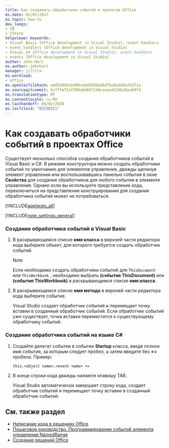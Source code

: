 ```yaml
---
title: Как создавать обработчики событий в проектах Office
ms.date: 02/02/2017
ms.topic: how-to
dev_langs:
- VB
- CSharp
helpviewer_keywords:
- Visual Basic [Office development in Visual Studio], event handlers
- event handlers [Office development in Visual Studio]
- Visual C# [Office development in Visual Studio], event handlers
- events [Office development in Visual Studio]
author: John-Hart
ms.author: johnhart
manager: jillfra
ms.workload:
- office
ms.openlocfilehash: ee85d89dcb990cebd595dadbd7b28add4a7b371a
ms.sourcegitcommit: 6cfffa72af599a9d667249caaaa411bb28ea69fd
ms.translationtype: MT
ms.contentlocale: ru-RU
ms.lasthandoff: 09/02/2020
ms.locfileid: "85538311"
---
```

# <a name="how-to-create-event-handlers-in-office-projects"></a>Как создавать обработчики событий в проектах Office
  Существует несколько способов создания обработчиков событий в Visual Basic и C#. В режиме конструктора можно создать обработчики событий по умолчанию для элементов управления, дважды щелкнув элемент управления или воспользовавшись панелью события в окне **Свойства** для создания обработчиков для любого события в элементе управления. Однако если вы используете представление кода, переключиться на представление конструирования для создания обработчика событий может не потребоваться.

 [!INCLUDE[appliesto_all](../vsto/includes/appliesto-all-md.md)]

 [!INCLUDE[note_settings_general](../sharepoint/includes/note-settings-general-md.md)]

### <a name="to-create-an-event-handler-in-visual-basic"></a>Создание обработчика событий в Visual Basic

1. В раскрывающемся списке **имя класса** в верхней части редактора кода выберите объект, для которого требуется создать обработчик событий.

    > [!NOTE]
    > Если необходимо создать обработчики событий для `ThisDocument` или `ThisWorkbook` , необходимо выбрать **(события ThisDocument)** или **(события ThisWorkbook)** в раскрывающемся списке **имя класса** .

2. В раскрывающемся списке **имя метода** в верхней части редактора кода выберите событие.

     Visual Studio создает обработчик событий и перемещает точку вставки в созданный обработчик событий. Если обработчик событий уже существует, точка вставки переместится к существующему обработчику событий.

### <a name="to-create-an-event-handler-in-c"></a>Создание обработчика событий на языке C\#

1. Создайте делегат события в событии **Startup** класса, введя полное имя события, за которым следует пробел, а затем введите без **+=** пробела. Пример:

     `this.<object name>.<event name> +=`

2. В конце строки кода дважды нажмите клавишу TAB.

     Visual Studio автоматически завершает строку кода, создает обработчик событий и перемещает точку вставки в созданный обработчик событий.

## <a name="see-also"></a>См. также раздел
- [Написание кода в решениях Office](../vsto/writing-code-in-office-solutions.md)
- [Пошаговое руководство. Программирование событий элемента управления NamedRange](../vsto/walkthrough-programming-against-events-of-a-namedrange-control.md)
- [Создание решений Office](../vsto/building-office-solutions.md)
